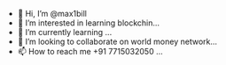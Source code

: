 - 👋 Hi, I’m @max1bill
- 👀 I’m interested in learning blockchin...
- 🌱 I’m currently learning ...
- 💞️ I’m looking to collaborate on world money network...
- 📫 How to reach me +91 7715032050 ...

<!---
max1bill/max1bill is a ✨ special ✨ repository because its `README.md` (this file) appears on your GitHub profile.
You can click the Preview link to take a look at your changes.
--->
